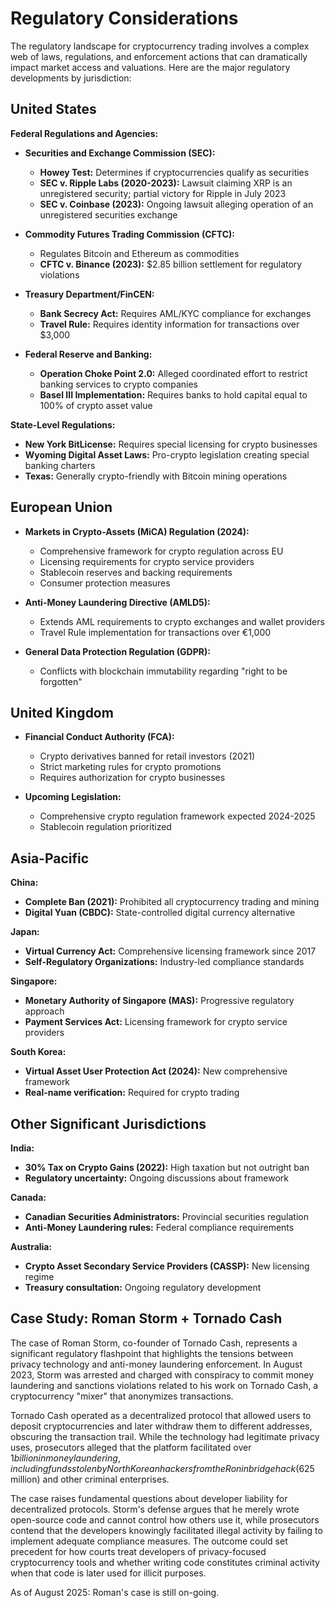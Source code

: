 # Regulatory Considerations

The regulatory landscape for cryptocurrency trading involves a complex web of laws, regulations, and enforcement actions that can dramatically impact market access and valuations. Here are the major regulatory developments by jurisdiction:

## United States

**Federal Regulations and Agencies:**

- **Securities and Exchange Commission (SEC):** 
  - **Howey Test:** Determines if cryptocurrencies qualify as securities
  - **SEC v. Ripple Labs (2020-2023):** Lawsuit claiming XRP is an unregistered security; partial victory for Ripple in July 2023
  - **SEC v. Coinbase (2023):** Ongoing lawsuit alleging operation of an unregistered securities exchange

- **Commodity Futures Trading Commission (CFTC):**
  - Regulates Bitcoin and Ethereum as commodities
  - **CFTC v. Binance (2023):** $2.85 billion settlement for regulatory violations

- **Treasury Department/FinCEN:**
  - **Bank Secrecy Act:** Requires AML/KYC compliance for exchanges
  - **Travel Rule:** Requires identity information for transactions over $3,000

- **Federal Reserve and Banking:**
  - **Operation Choke Point 2.0:** Alleged coordinated effort to restrict banking services to crypto companies
  - **Basel III Implementation:** Requires banks to hold capital equal to 100% of crypto asset value

**State-Level Regulations:**
- **New York BitLicense:** Requires special licensing for crypto businesses
- **Wyoming Digital Asset Laws:** Pro-crypto legislation creating special banking charters
- **Texas:** Generally crypto-friendly with Bitcoin mining operations

## European Union

- **Markets in Crypto-Assets (MiCA) Regulation (2024):**
  - Comprehensive framework for crypto regulation across EU
  - Licensing requirements for crypto service providers
  - Stablecoin reserves and backing requirements
  - Consumer protection measures

- **Anti-Money Laundering Directive (AMLD5):**
  - Extends AML requirements to crypto exchanges and wallet providers
  - Travel Rule implementation for transactions over €1,000

- **General Data Protection Regulation (GDPR):**
  - Conflicts with blockchain immutability regarding "right to be forgotten"

## United Kingdom

- **Financial Conduct Authority (FCA):**
  - Crypto derivatives banned for retail investors (2021)
  - Strict marketing rules for crypto promotions
  - Requires authorization for crypto businesses

- **Upcoming Legislation:**
  - Comprehensive crypto regulation framework expected 2024-2025
  - Stablecoin regulation prioritized

## Asia-Pacific

**China:**
- **Complete Ban (2021):** Prohibited all cryptocurrency trading and mining
- **Digital Yuan (CBDC):** State-controlled digital currency alternative

**Japan:**
- **Virtual Currency Act:** Comprehensive licensing framework since 2017
- **Self-Regulatory Organizations:** Industry-led compliance standards

**Singapore:**
- **Monetary Authority of Singapore (MAS):** Progressive regulatory approach
- **Payment Services Act:** Licensing framework for crypto service providers

**South Korea:**
- **Virtual Asset User Protection Act (2024):** New comprehensive framework
- **Real-name verification:** Required for crypto trading

## Other Significant Jurisdictions

**India:**
- **30% Tax on Crypto Gains (2022):** High taxation but not outright ban
- **Regulatory uncertainty:** Ongoing discussions about framework

**Canada:**
- **Canadian Securities Administrators:** Provincial securities regulation
- **Anti-Money Laundering rules:** Federal compliance requirements

**Australia:**
- **Crypto Asset Secondary Service Providers (CASSP):** New licensing regime
- **Treasury consultation:** Ongoing regulatory development

## Case Study: Roman Storm + Tornado Cash

The case of Roman Storm, co-founder of Tornado Cash, represents a significant regulatory flashpoint that highlights the tensions between privacy technology and anti-money laundering enforcement. In August 2023, Storm was arrested and charged with conspiracy to commit money laundering and sanctions violations related to his work on Tornado Cash, a cryptocurrency "mixer" that anonymizes transactions.

Tornado Cash operated as a decentralized protocol that allowed users to deposit cryptocurrencies and later withdraw them to different addresses, obscuring the transaction trail. While the technology had legitimate privacy uses, prosecutors alleged that the platform facilitated over $1 billion in money laundering, including funds stolen by North Korean hackers from the Ronin bridge hack ($625 million) and other criminal enterprises.

The case raises fundamental questions about developer liability for decentralized protocols. Storm's defense argues that he merely wrote open-source code and cannot control how others use it, while prosecutors contend that the developers knowingly facilitated illegal activity by failing to implement adequate compliance measures. The outcome could set precedent for how courts treat developers of privacy-focused cryptocurrency tools and whether writing code constitutes criminal activity when that code is later used for illicit purposes.

As of August 2025: Roman's case is still on-going.
